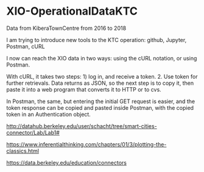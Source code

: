 # XIO-OperationalDataKTC
Data from KiberaTownCentre from 2016 to 2018

I am trying to introduce new tools to the KTC operation: github, Jupyter, Postman, cURL

I now can reach the XIO data in two ways: using the cURL notation, or using Postman.

With cURL, it takes two steps: 1) log in, and receive a token. 2. Use token for further retrievals.  Data returns as JSON, so the next step is to copy it, then paste it into a web program that converts it to HTTP or to cvs.

In Postman, the same, but entering the initial GET request is easier, and the token response can be copied and pasted inside Postman, with the copied token in an Authentication object.


http://datahub.berkeley.edu/user/schacht/tree/smart-cities-connector/Lab/Lab1#

https://www.inferentialthinking.com/chapters/01/3/plotting-the-classics.html

https://data.berkeley.edu/education/connectors

